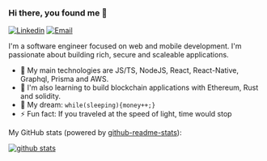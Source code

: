 ### Hi there, you found me 👋

[![Linkedin](https://img.shields.io/badge/-LinkedIn-1568BF?style=flat-square&logo=Linkedin&logoColor=white)](https://www.linkedin.com/in/albertakrong)
[![Email](https://img.shields.io/badge/-Email-E8453C?style=flat-square&logo=Gmail&logoColor=white)](mailto:alphaxsalt@gmail.com)


I'm a software engineer focused on web and mobile development. I'm passionate about building rich, secure and scaleable applications.

- 🔭 My main technologies are JS/TS, NodeJS, React, React-Native, Graphql, Prisma and AWS.
- 🚀 I'm also learning to build blockchain applications with Ethereum, Rust and solidity.
- 🌭 My dream: `while(sleeping){money++;}`
- ⚡ Fun fact: If you traveled at the speed of light, time would stop

My GitHub stats (powered by [github-readme-stats](https://github.com/anuraghazra/github-readme-stats)):

[![github stats](https://github-readme-stats.vercel.app/api?username=alphaofficial&show_icons=true&hide_title=true&hide_border=true)](https://alphaofficial.github.io)
